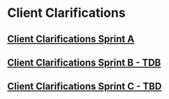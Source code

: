 # Client Clarifications

## [Client Clarifications Sprint A](sprint-a.md)

## [Client Clarifications Sprint B - **TDB**](sprint-b.md)

## [Client Clarifications Sprint C - **TBD**](sprint-c.md)
